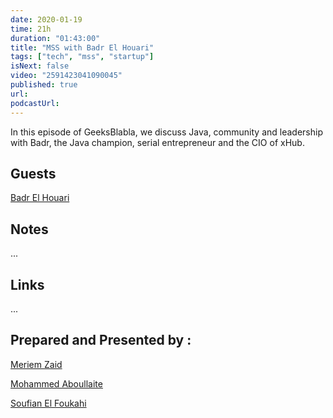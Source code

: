 ```yaml
---
date: 2020-01-19
time: 21h
duration: "01:43:00"
title: "MSS with Badr El Houari"
tags: ["tech", "mss", "startup"]
isNext: false
video: "2591423041090045"
published: true
url:
podcastUrl:
---
```


In this episode of GeeksBlabla, we discuss Java, community and leadership with Badr, the Java champion, serial entrepreneur and the CIO of xHub.

## Guests

[Badr El Houari](https://twitter.com/badrelhouari)

## Notes

...

## Links

...

## Prepared and Presented by :

[Meriem Zaid](https://www.facebook.com/MeriemZaid/)

[Mohammed Aboullaite](https://www.facebook.com/aboullaite)

[Soufian El Foukahi](https://twitter.com/souffanda/)
